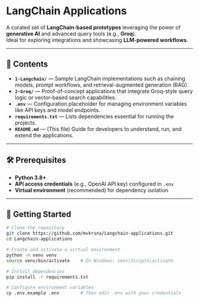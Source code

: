 # LangChain Applications

A curated set of **LangChain-based prototypes** leveraging the power of **generative AI** and advanced query tools (e.g., **Groq**).  
Ideal for exploring integrations and showcasing **LLM-powered workflows**.

---

## 📂 Contents

- **`1-Langchain/`** — Sample LangChain implementations such as chaining models, prompt workflows, and retrieval-augmented generation (RAG).
- **`2-Groq/`** — Proof-of-concept applications that integrate Groq-style query logic or vector-based search capabilities.
- **`.env`** — Configuration placeholder for managing environment variables like API keys and model endpoints.
- **`requirements.txt`** — Lists dependencies essential for running the projects.
- **`README.md`** — (This file) Guide for developers to understand, run, and extend the applications.

---

## 🛠 Prerequisites

- **Python 3.8+**
- **API access credentials** (e.g., OpenAI API key) configured in `.env`
- **Virtual environment** (recommended) for dependency isolation

---

## 🚀 Getting Started

```bash
# Clone the repository
git clone https://github.com/mvkrsna/Langchain-applications.git
cd Langchain-applications

# Create and activate a virtual environment
python -m venv venv
source venv/bin/activate    # On Windows: venv\Scripts\activate

# Install dependencies
pip install -r requirements.txt

# Configure environment variables
cp .env.example .env        # Then edit .env with your credentials
